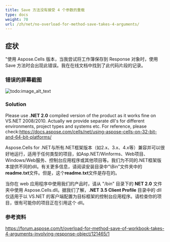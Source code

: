 ```yaml
---
title: Save 方法没有接受 4 个参数的重载
type: docs
weight: 70
url: /zh/net/no-overload-for-method-save-takes-4-arguments/
---
```


## **症状**

"使用 Aspose.Cells 版本，当我尝试将工作簿保存到 Response 对象时，使用 Save 方法时会出现此错误。我在在线文档中找到了此代码片段的记录。

### **错误的屏幕截图**

![todo:image_alt_text](no-overload-for-method-save-takes-4-arguments_1.png)

### **Solution**

Please use **.NET 2.0** compiled version of the product as it works fine on VS.NET 2008/2010. Actually we provide separate dll's for different environments, project types and systems etc. For reference, please check:<https://docs.aspose.com/cells/net/using-aspose-cells-on-32-bit-and-64-bit-platforms/>

Aspose.Cells for .NET与所有.NET框架版本（如2.x、3.x、4.x等）兼容并可以很好地运行，适用于任何类型的项目，如Asp.NET/Winforms、Web项目、Windows/Web服务、控制台应用程序或其他项目等。我们为不同的.NET框架版本提供不同的dll。有关更多信息，请阅读安装目录中“\Bin”文件夹中的**readme.txt**文件。但是，这个**readme.txt**文件是存在的。

当你在 web 应用程序中使用我们的产品时，请从 "/bin" 目录下的 **NET 2.0** 文件夹中使用 Aspose.Cells.dll。据我们了解，**.NET 3.5 Client Profile** 目录中的 dll 仅适用于以 VS.NET 的客户端配置为目标框架的控制台应用程序。请检查你的项目，很有可能你的项目正在引用这个 dll。

### **参考资料**

<https://forum.aspose.com/t/overload-for-method-save-of-workbook-takes-4-arguments-involving-response-object/121465/1>
